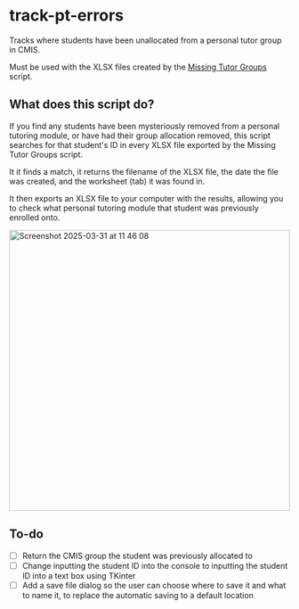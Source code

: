 # track-pt-errors
Tracks where students have been unallocated from a personal tutor group in CMIS.

Must be used with the XLSX files created by the [Missing Tutor Groups](https://github.com/fetler/missing-tutor-groups) script.

## What does this script do?
If you find any students have been mysteriously removed from a personal tutoring module, or have had their group allocation removed, this script searches for that student's ID in every XLSX file exported by the Missing Tutor Groups script. 

It it finds a match, it returns the filename of the XLSX file, the date the file was created, and the worksheet (tab) it was found in.

It then exports an XLSX file to your computer with the results, allowing you to check what personal tutoring module that student was previously enrolled onto.

<img width="504" alt="Screenshot 2025-03-31 at 11 46 08" src="https://github.com/user-attachments/assets/1f92a490-9bae-4786-ab42-aa2045ed2dd9" />


## To-do
- [ ] Return the CMIS group the student was previously allocated to
- [ ] Change inputting the student ID into the console to inputting the student ID into a text box using TKinter
- [ ] Add a save file dialog so the user can choose where to save it and what to name it, to replace the automatic saving to a default location

